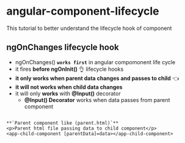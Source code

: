# angular-component-lifecycle
This tutorial to better understand the lifecycle hook of component

## ngOnChanges lifecycle hook 	
- ngOnChanges() **`works first`** in angular compomonent life cycle
- it fires **before ngOnInit()** :ok_hand:	 lifecycle hooks
- **it only works when parent data changes and passes to child** :point_left:		
- **it will not works when child data changes**
- it will only **works** with **@Input()** decorator
  - **@Input() Decorator** works when data passes from parent component


```

**`Parent component like (parent.html)`**
<p>Parent html file passing data to child component</p>
<app-child-component [parentData]=data></app-child-component>

```

